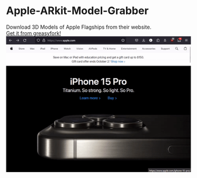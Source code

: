 # Apple-ARkit-Model-Grabber
Download 3D Models of Apple Flagships from their website. <br />
[Get it from greasyfork!](https://greasyfork.org/en/scripts/476123-download-apple-arkit-models)
![demonstrative gif](https://raw.githubusercontent.com/Z2r-YT/Apple-ARkit-Model-Grabber/main/Example.gif) <br />
